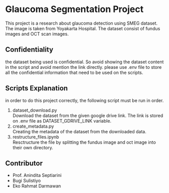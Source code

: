 # Glaucoma Segmentation Project
This project is a research about glaucoma detection using SMEG dataset. The image is taken from Yoyakarta Hospital. The dataset consist of fundus images and OCT scan images.

## Confidentiality
the dataset being used is confidential. So avoid showing the dataset content in the script and avoid mention the link directly. please use .env file to store all the confidential information that need to be used on the scripts.

## Scripts Explanation
in order to do this project correctly, the following script must be run in order.
1. dataset_download.py <br>
   Download the dataset from the given google drive link. The link is stored on .env file as DATASET_GDRIVE_LINK variable.
2. create_metadata.py <br>
   Creating the metadata of the dataset from the downloaded data.
3. restructure_files.ipynb <br>
   Resctructure the file by splitting the fundus image and oct image into their own directory.

## Contributor
* Prof. Anindita Septiarini
* Bugi Sulistiyo
* Eko Rahmat Darmawan